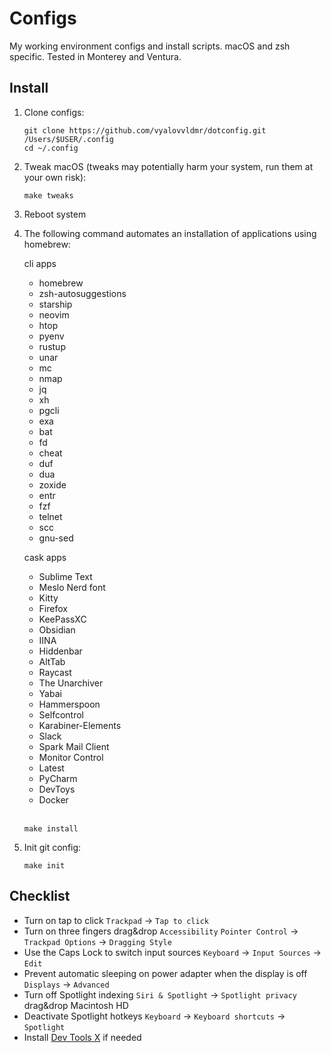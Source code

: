 # Configs
My working environment configs and install scripts. macOS and zsh specific. Tested in Monterey and Ventura.

## Install

1. Clone configs:
    ```
    git clone https://github.com/vyalovvldmr/dotconfig.git /Users/$USER/.config
    cd ~/.config
    ```
1. Tweak macOS (tweaks may potentially harm your system, run them at your own risk):
    ```
    make tweaks
    ```
1. Reboot system
1. The following command automates an installation of applications using homebrew:

    cli apps
    - homebrew
    - zsh-autosuggestions
    - starship
    - neovim
    - htop
    - pyenv
    - rustup
    - unar
    - mc
    - nmap
    - jq
    - xh
    - pgcli
    - exa
    - bat
    - fd
    - cheat
    - duf
    - dua
    - zoxide
    - entr
    - fzf
    - telnet
    - scc
    - gnu-sed

    cask apps
    - Sublime Text
    - Meslo Nerd font
    - Kitty
    - Firefox
    - KeePassXC
    - Obsidian
    - IINA
    - Hiddenbar
    - AltTab
    - Raycast
    - The Unarchiver
    - Yabai
    - Hammerspoon
    - Selfcontrol
    - Karabiner-Elements
    - Slack
    - Spark Mail Client
    - Monitor Control
    - Latest
    - PyCharm
    - DevToys
    - Docker
    <br/><br/>
    ```
    make install
    ```
1. Init git config:
    ```
    make init
    ```

## Checklist

- Turn on tap to click `Trackpad` -> `Tap to click`
- Turn on three fingers drag&drop `Accessibility` `Pointer Control` -> `Trackpad Options` -> `Dragging Style`
- Use the Caps Lock to switch input sources `Keyboard` -> `Input Sources` -> `Edit`
- Prevent automatic sleeping on power adapter when the display is off `Displays` -> `Advanced`
- Turn off Spotlight indexing `Siri & Spotlight` -> `Spotlight privacy` drag&drop Macintosh HD
- Deactivate Spotlight hotkeys `Keyboard` -> `Keyboard shortcuts` -> `Spotlight`
- Install [Dev Tools X](https://github.com/fosslife/devtools-x) if needed
